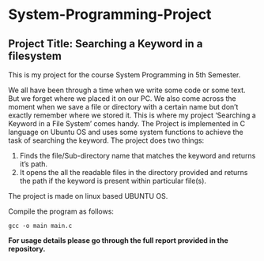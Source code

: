 # System-Programming-Project
## Project Title: Searching a Keyword in a filesystem

This is my project for the course System Programming in 5th Semester.

We all have been through a time when we write some code or some text. But we forget where we placed it on our PC. We also come across the moment when we save a file or directory with a certain name but don’t exactly remember where we stored it. This is where my project ‘Searching a Keyword in a File System’ comes handy. The Project is implemented in C language on Ubuntu OS and uses some system functions to achieve the task of searching the keyword.
The project does two things:
1) Finds the file/Sub-directory name that matches the keyword and returns it’s path.
2) It opens the all the readable files in the directory provided and returns the path if the keyword is present within particular file(s).

The project is made on linux based UBUNTU OS.

Compile the program as follows:
```
gcc -o main main.c 
```
**For usage details please go through the full report provided in the repository.**
